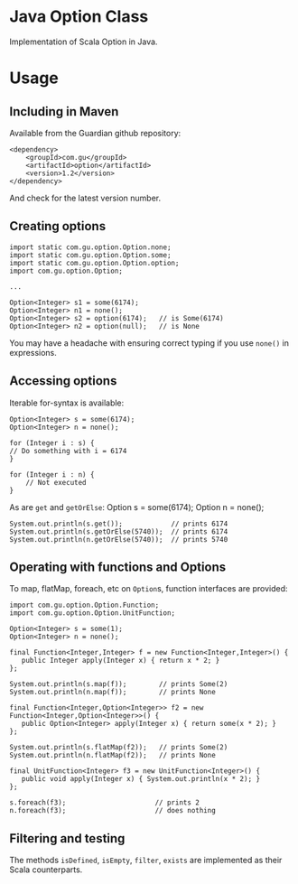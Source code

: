 Java Option Class
=================
Implementation of Scala Option in Java.

Usage
=====

Including in Maven
------------------
Available from the Guardian github repository:

    <dependency>
        <groupId>com.gu</groupId>
        <artifactId>option</artifactId>
        <version>1.2</version>
    </dependency>

And check for the latest version number.

Creating options
----------------

    import static com.gu.option.Option.none;
    import static com.gu.option.Option.some;
    import static com.gu.option.Option.option;
    import com.gu.option.Option;
    
    ...

    Option<Integer> s1 = some(6174);
    Option<Integer> n1 = none();
    Option<Integer> s2 = option(6174);   // is Some(6174)
    Option<Integer> n2 = option(null);   // is None

You may have a headache with ensuring correct typing if you use `none()` in expressions.


Accessing options
-----------------
Iterable for-syntax is available:

    Option<Integer> s = some(6174);
    Option<Integer> n = none();

    for (Integer i : s) {
	// Do something with i = 6174
    }

    for (Integer i : n) {
        // Not executed
    }

As are `get` and `getOrElse`:
    Option<Integer> s = some(6174);
    Option<Integer> n = none();

    System.out.println(s.get());            // prints 6174
    System.out.println(s.getOrElse(5740));  // prints 6174
    System.out.println(n.getOrElse(5740));  // prints 5740


Operating with functions and Options
------------------------------------
To map, flatMap, foreach, etc on `Option`s, function interfaces are provided:

    import com.gu.option.Option.Function;
    import com.gu.option.Option.UnitFunction;

    Option<Integer> s = some(1);
    Option<Integer> n = none();

    final Function<Integer,Integer> f = new Function<Integer,Integer>() {
       public Integer apply(Integer x) { return x * 2; }
    };

    System.out.println(s.map(f));        // prints Some(2)
    System.out.println(n.map(f));        // prints None

    final Function<Integer,Option<Integer>> f2 = new Function<Integer,Option<Integer>>() {
       public Option<Integer> apply(Integer x) { return some(x * 2); }
    };

    System.out.println(s.flatMap(f2));   // prints Some(2)
    System.out.println(n.flatMap(f2));   // prints None

    final UnitFunction<Integer> f3 = new UnitFunction<Integer>() {
       public void apply(Integer x) { System.out.println(x * 2); }
    };

    s.foreach(f3);                      // prints 2
    n.foreach(f3);                      // does nothing


Filtering and testing
---------------------
The methods `isDefined`, `isEmpty`, `filter`, `exists` are implemented as their Scala counterparts.








